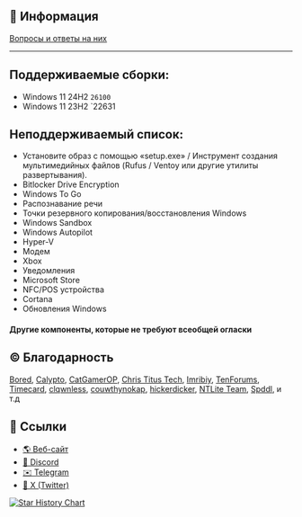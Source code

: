## 📌 Информация

[Вопросы и ответы на них](https://github.com/Delusion-LLC/DelusionOS/blob/main/DelusionOS/Q&A.md)

---

## Поддерживаемые сборки:
<!--
- Windows 12 25H2 `---`
-->
- Windows 11 24H2 `26100`
- Windows 11 23H2 `22631

## Неподдерживаемый список:
- Установите образ с помощью «setup.exe» / Инструмент создания мультимедийных файлов (Rufus / Ventoy или другие утилиты развертывания).
- Bitlocker Drive Encryption
- Windows To Go
- Распознавание речи
- Точки резервного копирования/восстановления Windows
- Windows Sandbox
- Windows Autopilot <!-- Recall -->
- Hyper-V
- Модем
- Xbox
- Уведомления
- Microsoft Store
- NFC/POS устройства
- Cortana
- Обновления Windows
#### Другие компоненты, которые не требуют всеобщей огласки

## ©️ Благодарность
[Bored](https://twitter.com/Bra1nlet),
[Calypto](https://twitter.com/CaIypto),
[CatGamerOP](https://twitter.com/CatGamerOP),
[Chris Titus Tech](https://twitter.com/christitustech),
[Imribiy](https://twitter.com/imribiy),
[TenForums](https://www.tenforums.com/),
[Timecard](https://github.com/djdallmann/GamingPCSetup),
[clqwnless](https://github.com/clqwnless),
[couwthynokap](https://github.com/couwthynokap),
[hickerdicker](https://github.com/hickerdicker),
[NTLite Team](https://www.ntlite.com/community/index.php),
[Spddl](https://github.com/spddl), и т.д

## 🔗 Ссылки
- [🌎 Веб-сайт](https://deluos.vercel.app/)
- [🤖 Discord](https://dsc.gg/delusionos/)
- [✉️ Telegram](https://t.me/DelusionGroup/)
- [🐤 X (Twitter)](https://x.com/DelusionLLC/)

<a href="https://star-history.com/#Delusion-LLC/DelusionOS&Date">
 <picture>
   <source media="(prefers-color-scheme: dark)" srcset="https://api.star-history.com/svg?repos=Delusion-LLC/DelusionOS&type=Date&theme=dark" />
   <source media="(prefers-color-scheme: light)" srcset="https://api.star-history.com/svg?repos=Delusion-LLC/DelusionOS&type=Date" />
   <img alt="Star History Chart" src="https://api.star-history.com/svg?repos=Delusion-LLC/DelusionOS&type=Date" />
 </picture>
</a>
